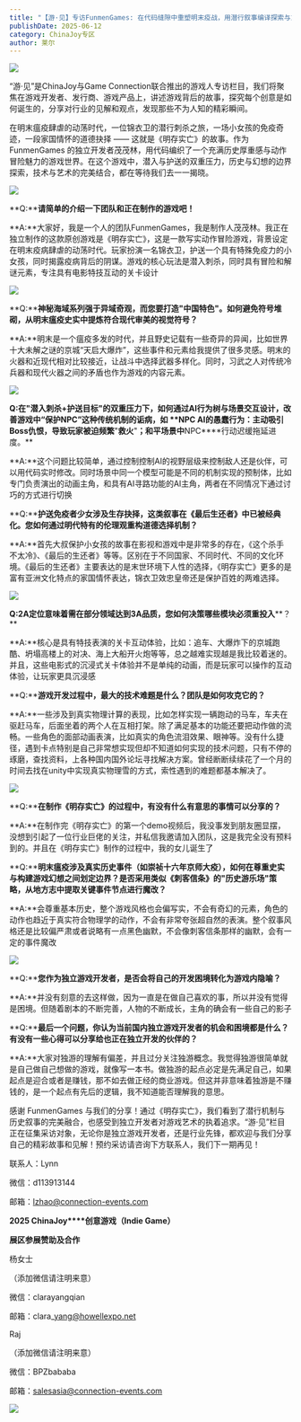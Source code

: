 ```yaml
---
title: "【游·见】专访FunmenGames: 在代码缝隙中重塑明末疫战，用潜行叙事编译探索与东方基因"
publishDate: 2025-06-12
category: ChinaJoy专区
author: 莱尔
---
```


![](https://ec-net-1251389766.cos.ap-shanghai.myqcloud.com/wp-content/uploads/2025/06/20250612153741259.jpeg)

“游·见”是ChinaJoy与Game Connection联合推出的游戏人专访栏目，我们将聚焦在游戏开发者、发行商、游戏产品上，讲述游戏背后的故事，探究每个创意是如何诞生的，分享对行业的见解和观点，发现那些不为人知的精彩瞬间。 

在明末瘟疫肆虐的动荡时代，一位锦衣卫的潜行刺杀之旅，一场小女孩的免疫奇迹，一段家国情怀的道德抉择 —— 这就是《明存实亡》的故事。作为 FunmenGames 的独立开发者茂茂林，用代码编织了一个充满历史厚重感与动作冒险魅力的游戏世界。在这个游戏中，潜入与护送的双重压力，历史与幻想的边界探索，技术与艺术的完美结合，都在等待我们去一一揭晓。

![](https://ec-net-1251389766.cos.ap-shanghai.myqcloud.com/wp-content/uploads/2025/06/20250612153737228.jpeg)

**Q:****请简单的介绍一下团队和正在制作的游戏吧！**

**A:**大家好，我是一个人的团队FunmenGames，我是制作人茂茂林。我正在独立制作的这款原创游戏是《明存实亡》，这是一款写实动作冒险游戏，背景设定在明末疫病肆虐的动荡时代。玩家扮演一名锦衣卫，护送一个具有特殊免疫力的小女孩，同时揭露疫病背后的阴谋。游戏的核心玩法是潜入刺杀，同时具有冒险和解谜元素，专注具有电影特技互动的关卡设计

![](https://ec-net-1251389766.cos.ap-shanghai.myqcloud.com/wp-content/uploads/2025/06/20250612153745984.gif)

**Q:****神秘海域系列强于异域奇观，而您要打造"中国特色"。如何避免符号堆砌，从明末瘟疫史实中提炼符合现代审美的视觉符号？**

**A:**明末是一个瘟疫多发的时代，并且野史记载有一些奇异的异闻，比如世界十大未解之谜的京城“天启大爆炸”，这些事件和元素给我提供了很多灵感。明末的火器和近现代相对比较接近，让战斗中选择武器多样化。同时，习武之人对传统冷兵器和现代火器之间的矛盾也作为游戏的内容元素。

![](https://ec-net-1251389766.cos.ap-shanghai.myqcloud.com/wp-content/uploads/2025/06/20250612153743201.gif)

**Q:****在****"****潜入刺杀****+****护送目标****"****的双重压力下，如何通过****AI****行为树与场景交互设计，改善游戏中****“****保护****NPC”****这种传统机制的诟病，如** **NPC AI****的愚蠢行为：主动吸引****Boss****仇恨，导致玩家被迫频繁****"****救火****"****；和平场景中****NPC****行动迟缓拖延进度。**

**A:**这个问题比较简单，通过控制控制AI的视野层级来控制敌人还是伙伴，可以用代码实时修改。同时场景中同一个模型可能是不同的机制实现的预制体，比如专门负责演出的动画主角，和具有AI寻路功能的AI主角，两者在不同情况下通过讨巧的方式进行切换

**Q:****护送免疫者少女涉及生存抉择，这类叙事在《最后生还者》中已被经典化。您如何通过明代特有的伦理观重构道德选择机制？**

**A:**首先大叔保护小女孩的故事在影视和游戏中是非常多的存在，《这个杀手不太冷》、《最后的生还者》等等。区别在于不同国家、不同时代、不同的文化环境。《最后的生还者》主要表达的是末世环境下人性的选择，《明存实亡》更多的是富有亚洲文化特点的家国情怀表达，锦衣卫效忠皇帝还是保护百姓的两难选择。

![](https://ec-net-1251389766.cos.ap-shanghai.myqcloud.com/wp-content/uploads/2025/06/20250612153742213.jpeg)

**Q:****2A****定位意味着需在部分领域达到3A品质，您如何决策哪些模块必须重投入****？**

**A:**核心是具有特技表演的关卡互动体验，比如：追车、大爆炸下的京城跑酷、坍塌高楼上的对决、海上大船开火炮等等，总之越难实现越是我比较着迷的。并且，这些电影式的沉浸式关卡体验并不是单纯的动画，而是玩家可以操作的互动体验，让玩家更具沉浸感

**Q:****游戏开发过程中，最大的技术难题是什么？团队是如何攻克它的？**

**A:**一些涉及到真实物理计算的表现，比如怎样实现一辆跑动的马车，车夫在驱赶马车，后面坐着的两个人在互相打架。除了满足基本的功能还要把动作做的流畅。一些角色的面部动画表演，比如真实的角色流泪效果、眼神等。没有什么捷径，遇到卡点特别是自己非常想实现但却不知道如何实现的技术问题，只有不停的琢磨，查找资料，上各种国内国外论坛寻找解决方案。曾经断断续续花了一个月的时间去找在unity中实现真实物理雪的方式，索性遇到的难题都基本解决了。

![](https://ec-net-1251389766.cos.ap-shanghai.myqcloud.com/wp-content/uploads/2025/06/20250612153746860.jpeg)

**Q:****在制作《明存实亡》的过程中，有没有什么有意思的事情可以分享的？**  

**A:**在制作完《明存实亡》的第一个demo视频后，我没事发到朋友圈显摆，没想到引起了一位行业巨佬的关注，并私信我邀请加入团队，这是我完全没有预料到的。并且在《明存实亡》制作的过程中，我的女儿诞生了

**Q:****明末瘟疫涉及真实历史事件（如崇祯十六年京师大疫），如何在尊重史实与构建游戏幻想之间划定边界？是否采用类似《刺客信条》的"历史游乐场"策略，从地方志中提取关键事件节点进行魔改？**

**A:**会尊重基本历史，整个游戏风格也会偏写实，不会有奇幻的元素，角色的动作也趋近于真实符合物理学的动作，不会有非常夸张超自然的表演。整个叙事风格还是比较偏严肃或者说略有一点黑色幽默，不会像刺客信条那样的幽默，会有一定的事件魔改

![](https://ec-net-1251389766.cos.ap-shanghai.myqcloud.com/wp-content/uploads/2025/06/20250612153750768.jpeg)

**Q:****您作为独立游戏开发者，****是否会将自己的开发困境转化为游戏内隐喻****？**

**A:**并没有刻意的去这样做，因为一直是在做自己喜欢的事，所以并没有觉得是困境。但随着剧本的不断完善，人物的不断成长，主角的确会有一些自己的影子

**Q:****最后一个问题，你认为当前国内独立游戏开发者的机会和困境都是什么？有没有一些心得可以分享给也正在独立开发的伙伴的？** 

**A:**大家对独游的理解有偏差，并且过分关注独游概念。我觉得独游很简单就是自己做自己想做的游戏，就像写一本书。做独游的起点必定是先满足自己，如果起点是迎合或者是赚钱，那不如去做正经的商业游戏。但这并非意味着独游是不赚钱的，是一个起点有先后的逻辑，我不知道能否理解我的意思。

感谢 FunmenGames 与我们的分享！通过《明存实亡》，我们看到了潜行机制与历史叙事的完美融合，也感受到独立开发者对游戏艺术的执着追求。“游·见”栏目正在征集采访对象，无论你是独立游戏开发者，还是行业先锋，都欢迎与我们分享自己的精彩故事和见解！预约采访请咨询下方联系人，我们下一期再见！ 

联系人：Lynn 

微信：d113913144 

邮箱：lzhao@connection-events.com 

**2025 ChinaJoy****创意游戏（Indie Game）**

**展区参展赞助及合作**

杨女士

（添加微信请注明来意）

微信：clarayangqian

邮箱：clara\_yang@howellexpo.net

Raj

（添加微信请注明来意）

微信：BPZbababa

邮箱：salesasia@connection-events.com

![](https://ec-net-1251389766.cos.ap-shanghai.myqcloud.com/wp-content/uploads/2025/06/20250612153752318.jpg)
